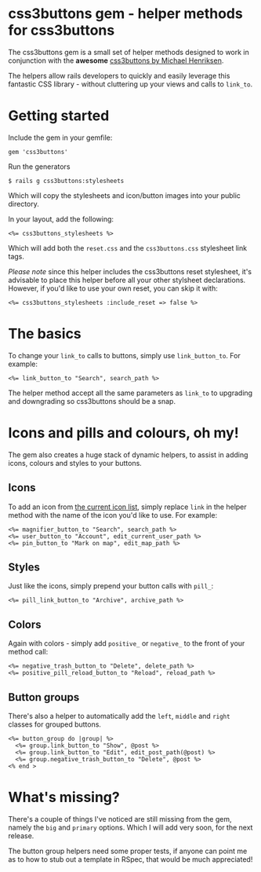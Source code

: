 # css3buttons gem - helper methods for css3buttons

The css3buttons gem is a small set of helper methods designed to work in
conjunction with the __awesome__ [css3buttons by Michael Henriksen](http://css3buttons.michaelhenriksen.dk).

The helpers allow rails developers to quickly and easily leverage this
fantastic CSS library - without cluttering up your views and calls to
`link_to`.

# Getting started

Include the gem in your gemfile:

    gem 'css3buttons'

Run the generators

    $ rails g css3buttons:stylesheets

Which will copy the stylesheets and icon/button images into your public
directory.

In your layout, add the following:

    <%= css3buttons_stylesheets %>

Which will add both the `reset.css` and the `css3buttons.css` stylesheet
link tags. 

_Please note_ since this helper includes the css3buttons
reset stylesheet, it's advisable to place this helper before all your
other stylsheet declarations. However, if you'd like to use your own
reset, you can skip it with:

    <%= css3buttons_stylesheets :include_reset => false %>

# The basics

To change your `link_to` calls to buttons, simply use `link_button_to`.
For example:

    <%= link_button_to "Search", search_path %>

The helper method accept all the same parameters as `link_to` to
upgrading and downgrading so css3buttons should be a snap.


# Icons and pills and colours, oh my!

The gem also creates a huge stack of dynamic helpers, to assist in adding
icons, colours and styles to your buttons.

## Icons

To add an icon from [the current icon list](http://css3buttons.michaelhenriksen.dk/), simply replace `link` in the helper method with the name of the icon you'd like to use. For example:

    <%= magnifier_button_to "Search", search_path %>
    <%= user_button_to "Account", edit_current_user_path %>
    <%= pin_button_to "Mark on map", edit_map_path %>

## Styles

Just like the icons, simply prepend your button calls with `pill_`:

    <%= pill_link_button_to "Archive", archive_path %>

## Colors

Again with colors - simply add `positive_` or `negative_` to the front
of your method call:

    <%= negative_trash_button_to "Delete", delete_path %>
    <%= positive_pill_reload_button_to "Reload", reload_path %>

## Button groups

There's also a helper to automatically add the `left`, `middle` and
`right` classes for grouped buttons.

    <%= button_group do |group| %>
      <%= group.link_button_to "Show", @post %>
      <%= group.link_button_to "Edit", edit_post_path(@post) %>
      <%= group.negative_trash_button_to "Delete", @post %>
    <% end >

# What's missing?

There's a couple of things I've noticed are still missing from the gem,
namely the `big` and `primary` options. Which I will add very soon, for
the next release.

The button group helpers need some proper tests, if anyone can point me
as to how to stub out a template in RSpec, that would be much
appreciated!
